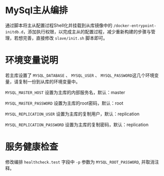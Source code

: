 # MySql主从编排
通过脚本将主从配置过程Shell化并挂载到从库镜像中的 `/docker-entrypoint-initdb.d`，添加执行权限，以完成主从的配置过程，减少重新构建的步骤与管理，若想完善，直接修改 `slave/init.sh` 脚本即可。

# 环境变量说明

若主库设置了 `MYSQL_DATABASE` 、 `MYSQL_USER` 、 `MYSQL_PASSWORD`这几个环境变量，请复制一份到从库的环境变量中。

`MYSQL_MASTER_HOST` 设置为主库的内部服务名，默认：master

`MYSQL_MASTER_PASSWORD` 设置为主库的root密码，默认：root

`MYSQL_REPLICATION_USER` 设置为主库的复制用户，默认：replication

`MYSQL_REPLICATION_PASSWORD` 设置为主库的复制密码，默认：replication

# 服务健康检查
修改编排 `healthcheck.test` 字段中 `-p` 参数为 `MYSQL_ROOT_PASSWORD`, 并取消注释。